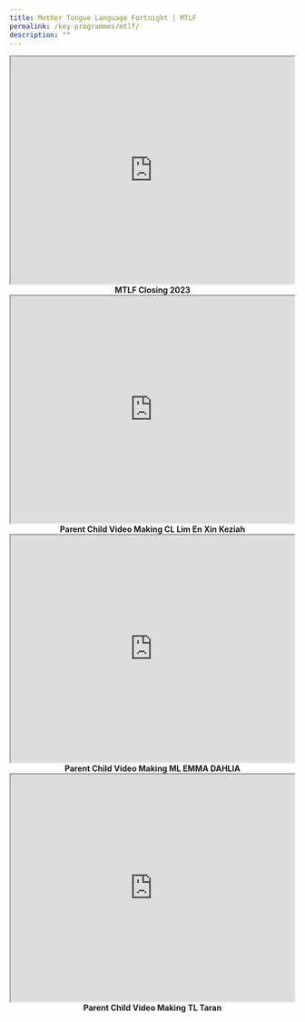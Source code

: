 ```yaml
---
title: Mother Tongue Language Fortnight | MTLF
permalink: /key-programmes/mtlf/
description: ""
---
```

<center>
<iframe src="https://www.youtube.com/embed/MlVe5N9YPMQ" height="400" width="500">
</iframe><br>
<b>MTLF Closing 2023</b></center>
<center>
<iframe src="https://www.youtube.com/embed/kRSWvFL7skM" height="400" width="500">
</iframe><br>
<b>Parent Child Video Making CL Lim En Xin Keziah</b></center>
<center>
<iframe src="https://www.youtube.com/embed/DYwN82f7BQ8" height="400" width="500">
</iframe><br>
<b>Parent Child Video Making ML EMMA DAHLIA</b>
</center>
<center>
<iframe src="https://www.youtube.com/embed/Im5pR2UjpHE" height="400" width="500">
</iframe><br>
<b>Parent Child Video Making TL Taran</b></center>